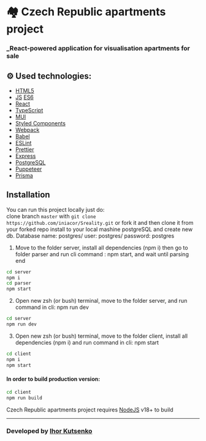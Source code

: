 # 🏘️ Czech Republic apartments project

### _React-powered application for visualisation apartments for sale

## ⚙️ Used technologies:

- [HTML5](https://en.wikipedia.org/wiki/HTML5)
- [JS](https://en.wikipedia.org/wiki/JavaScript) [ES6](https://www.ecma-international.org/publications-and-standards/standards/ecma-262/)
- [React](https://reactjs.org/)
- [TypeScript](https://www.typescriptlang.org/)
- [MUI](https://mui.com/)
- [Styled Components](https://styled-components.com/)
- [Webpack](https://webpack.js.org/)
- [Babel](https://babeljs.io/)
- [ESLint](https://eslint.org/)
- [Prettier](https://prettier.io/)
- [Express](https://expressjs.com/ru/)
- [PostgreSQL](https://www.postgresql.org/)
- [Puppeteer](https://pptr.dev/)
- [Prisma](https://www.prisma.io/)

## Installation
You can run this project locally just do:  
clone branch  ```master``` with ```git clone https://github.com/iniacor/Sreality.git``` or fork it and then clone it from your forked repo
install to your local mashine postgreSQL and create new db. Database name: postgres/ user: postgres/ password: postgres

1) Move to the folder server, install all dependencies (npm i) then go to folder parser and run cli command : npm start, and wait until parsing end

```sh
cd server
npm i
cd parser
npm start
```
2) Open new zsh (or bush) terminal, move to the folder server, and run command in cli: npm run dev

```sh
cd server
npm run dev
```
3) Open new zsh (or bush) terminal, move to the folder client, install all dependencies (npm i) and run command in cli: npm start

```sh
cd client
npm i
npm start
```

#### In order to build production version:

```sh
cd client
npm run build
```

Czech Republic apartments project requires [NodeJS](https://nodejs.org/) v18+ to build

<hr/>


### Developed by [Ihor Kutsenko](https://github.com/iniacor/)

